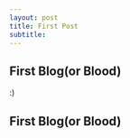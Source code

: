 ```yaml
---
layout: post
title: First Post
subtitle:
---
```


## First Blog(or Blood)

:)

## First Blog(or Blood)
